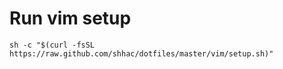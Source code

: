 # Run vim setup

```
sh -c "$(curl -fsSL https://raw.github.com/shhac/dotfiles/master/vim/setup.sh)"
```

